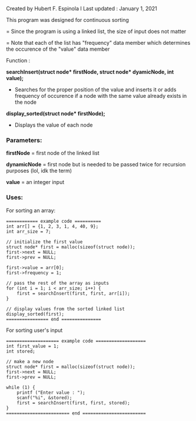 Created by Hubert F. Espinola I
Last updated : January 1, 2021

This program was designed for continuous sorting

= Since the program is using a linked list, the size of input does not matter

= Note that each of the list has "frequency" data member which determines the occurence of the "value" data member

Function :

<b>searchInsert(struct node* firstNode, struct node* dyamicNode, int value);</b>

- Searches for the proper position of the value and inserts it or adds frequency of occurence if a node with the same value already exists in the node


<b>display_sorted(struct node* firstNode);</b>

- Displays the value of each node


<h3>Parameters:</h3>

<b>firstNode</b> = first node of the linked list

<b>dynamicNode</b> = first node but is needed to be passed twice for recursion purposes (lol, idk the term)

<b>value</b> = an integer input

<h3>Uses:</h3>

For sorting an array:

	============ example code ==========
	int arr[] = {1, 2, 3, 1, 4, 40, 9};
	int arr_size = 7;

	// initialize the first value
	struct node* first = malloc(sizeof(struct node));
	first->next = NULL;
	first->prev = NULL;

	first->value = arr[0];
	first->frequency = 1;

	// pass the rest of the array as inputs
	for (int i = 1; i < arr_size; i++) {
		first = searchInsert(first, first, arr[i]);
	}

	// display values from the sorted linked list
	display_sorted(first);
	================ end ===============



For sorting user's input

	==================== example code ===================
	int first_value = 1;
	int stored;

	// make a new node
	struct node* first = malloc(sizeof(struct node));
	first->next = NULL;
	first->prev = NULL;

	while (1) {
		printf ("Enter value : ");
		scanf("%i", &stored);
		first = searchInsert(first, first, stored);
	}
	======================== end ========================
